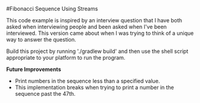 #Fibonacci Sequence Using Streams

This code example is inspired by an interview question that I have both asked when interviewing people and been asked
 when I've been interviewed. This version came about when I was trying to think of a unique way to answer the question.

Build this project by running './gradlew build' and then use the shell script appropriate to your platform to run the
 program.

**Future Improvements**
* Print numbers in the sequence less than a specified value.
* This implementation breaks when trying to print a number in the sequence past the 47th.